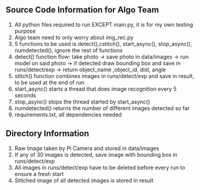 ## Source Code Information for Algo Team  
1. All python files required to run EXCEPT main.py, it is for my own testing purpose
2. Algo team need to only worry about img_rec.py
3. 5 functions to be used is detect(),cstitch(), start_async(), stop_async(), numdetected(), ignore the rest of functions
4. detect() function flow: take photo -> save photo in data/images -> run model on said photo -> if detected draw bounding box and save in  runs/detect/exp -> return object_name ,object_id, dist, angle
5. stitch() function combines images in runs/detect/exp and save in result, to be used at the end of run
6. start_async() starts a thread that does image recognition every 5 seconds
7. stop_async() stops the thread started by start_async()
8. numdetected() returns the number of different images detected so far
9. requirements.txt, all dependencies needed

## Directory Information  
1. Raw Image taken by Pi Camera and stored in data/images
2. If any of 30 images is detected, save image with bounding box in runs/detect/exp
3. All images in runs/detect/exp have to be deleted before every run to ensure a fresh start
4. Stitched image of all detected images is stored in result
